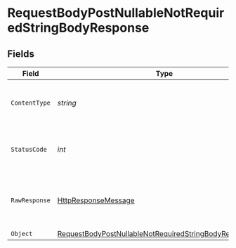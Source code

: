 # RequestBodyPostNullableNotRequiredStringBodyResponse


## Fields

| Field                                                                                                                                           | Type                                                                                                                                            | Required                                                                                                                                        | Description                                                                                                                                     |
| ----------------------------------------------------------------------------------------------------------------------------------------------- | ----------------------------------------------------------------------------------------------------------------------------------------------- | ----------------------------------------------------------------------------------------------------------------------------------------------- | ----------------------------------------------------------------------------------------------------------------------------------------------- |
| `ContentType`                                                                                                                                   | *string*                                                                                                                                        | :heavy_check_mark:                                                                                                                              | HTTP response content type for this operation                                                                                                   |
| `StatusCode`                                                                                                                                    | *int*                                                                                                                                           | :heavy_check_mark:                                                                                                                              | HTTP response status code for this operation                                                                                                    |
| `RawResponse`                                                                                                                                   | [HttpResponseMessage](https://learn.microsoft.com/en-us/dotnet/api/system.net.http.httpresponsemessage?view=net-5.0)                            | :heavy_minus_sign:                                                                                                                              | Raw HTTP response; suitable for custom response parsing                                                                                         |
| `Object`                                                                                                                                        | [RequestBodyPostNullableNotRequiredStringBodyResponseBody](../../Models/Operations/RequestBodyPostNullableNotRequiredStringBodyResponseBody.md) | :heavy_minus_sign:                                                                                                                              | OK                                                                                                                                              |